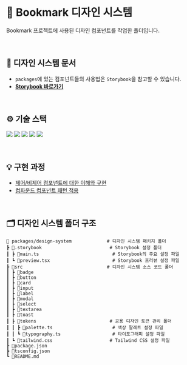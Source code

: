 # 🎨 Bookmark 디자인 시스템

Bookmark 프로젝트에 사용된 디자인 컴포넌트를 작업한 폴더입니다.

<br/>

## 📄 디자인 시스템 문서

- `packages`에 있는 컴포넌트들의 사용법은 `Storybook`을 참고할 수 있습니다.
- **[Storybook 바로가기](https://6732e743fa87136382932358-riclmiobvb.chromatic.com/)**

<br/>

## ⚙️ 기술 스택

<img src="https://img.shields.io/badge/React-61DAFB?style=for-the-badge&logo=React&logoColor=white"> <img src="https://img.shields.io/badge/TypeScript-3178C6?style=for-the-badge&logo=TypeScript&logoColor=white">
<img src="https://img.shields.io/badge/Context API-0A1837?style=for-the-badge&logo=React&logoColor=white"> <img src="https://img.shields.io/badge/styled--components-DB7093?style=for-the-badge&logo=React&logoColor=white">
<img src="https://img.shields.io/badge/Storybook-FF4785?style=for-the-badge&logo=React&logoColor=white">

<br/>

## 💡 구현 과정

- [제어/비제어 컴포넌트에 대한 이해와 구현](https://hajin-bangs-organization.gitbook.io/bookmark/undefined-2/undefined-1/undefined-1)
- [컴파운드 컴포넌트 패턴 적용](https://hajin-bangs-organization.gitbook.io/bookmark/undefined-2/undefined-1/undefined)

<br/>

## 🗂️ 디자인 시스템 폴더 구조

```
🎨 packages/design-system             # 디자인 시스템 패키지 폴더
┣ 📂.storybook                         # Storybook 설정 폴더
┃ ┣ 📜main.ts                           # Storybook의 주요 설정 파일
┃ ┗ 📜preview.tsx                       # Storybook 프리뷰 설정 파일
┣ 📂src                               # 디자인 시스템 소스 코드 폴더
┃ ┣ 📂badge
┃ ┣ 📂button
┃ ┣ 📂card
┃ ┣ 📂input
┃ ┣ 📂label
┃ ┣ 📂modal
┃ ┣ 📂select
┃ ┣ 📂textarea
┃ ┣ 📂toast
┃ ┣ 📂tokens                           # 공용 디자인 토큰 관리 폴더
┃ ┃ ┣ 📜palette.ts                      # 색상 팔레트 설정 파일
┃ ┃ ┗ 📜typography.ts                   # 타이포그래피 설정 파일
┃ ┗ 📜tailwind.css                     # Tailwind CSS 설정 파일
┣ 📜package.json
┣ 📜tsconfig.json
┗ 📜README.md
```
